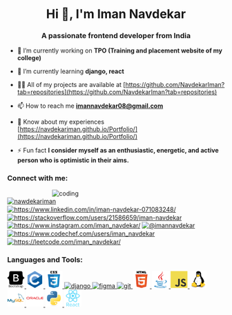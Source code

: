 <h1 align="center">Hi 👋, I'm Iman Navdekar</h1>
<h3 align="center">A passionate frontend developer from India</h3>

- 🔭 I’m currently working on **TPO (Training and placement website of my college)**

- 🌱 I’m currently learning **django, react**

- 👨‍💻 All of my projects are available at [https://github.com/NavdekarIman?tab=repositories](https://github.com/NavdekarIman?tab=repositories)

- 📫 How to reach me **imannavdekar08@gmail.com**

- 📄 Know about my experiences [https://navdekariman.github.io/Portfolio/](https://navdekariman.github.io/Portfolio/)

- ⚡ Fun fact **I consider myself as an enthusiastic, energetic, and active person who is optimistic in their aims.**

<h3 align="left">Connect with me:</h3>
<p align="left">
  <img align="right" alt="coding" width="400" src="![image](https://github.com/NavdekarIman/NavdekarIman/assets/110827673/314778a9-517c-45c0-af29-ea20c252c2c9)
">

<a href="https://twitter.com/nawdekariman" target="blank"><img align="center" src="https://raw.githubusercontent.com/rahuldkjain/github-profile-readme-generator/master/src/images/icons/Social/twitter.svg" alt="nawdekariman" height="30" width="40" /></a>
<a href="https://linkedin.com/in/https://www.linkedin.com/in/iman-navdekar-071083248/" target="blank"><img align="center" src="https://raw.githubusercontent.com/rahuldkjain/github-profile-readme-generator/master/src/images/icons/Social/linked-in-alt.svg" alt="https://www.linkedin.com/in/iman-navdekar-071083248/" height="30" width="40" /></a>
<a href="https://stackoverflow.com/users/https://stackoverflow.com/users/21586659/iman-navdekar" target="blank"><img align="center" src="https://raw.githubusercontent.com/rahuldkjain/github-profile-readme-generator/master/src/images/icons/Social/stack-overflow.svg" alt="https://stackoverflow.com/users/21586659/iman-navdekar" height="30" width="40" /></a>
<a href="https://instagram.com/https://www.instagram.com/iman_navdekar/" target="blank"><img align="center" src="https://raw.githubusercontent.com/rahuldkjain/github-profile-readme-generator/master/src/images/icons/Social/instagram.svg" alt="https://www.instagram.com/iman_navdekar/" height="30" width="40" /></a>
<a href="https://medium.com/@imannavdekar" target="blank"><img align="center" src="https://raw.githubusercontent.com/rahuldkjain/github-profile-readme-generator/master/src/images/icons/Social/medium.svg" alt="@imannavdekar" height="30" width="40" /></a>
<a href="https://www.codechef.com/users/https://www.codechef.com/users/iman_navdekar" target="blank"><img align="center" src="https://cdn.jsdelivr.net/npm/simple-icons@3.1.0/icons/codechef.svg" alt="https://www.codechef.com/users/iman_navdekar" height="30" width="40" /></a>
<a href="https://www.leetcode.com/https://leetcode.com/iman_navdekar/" target="blank"><img align="center" src="https://raw.githubusercontent.com/rahuldkjain/github-profile-readme-generator/master/src/images/icons/Social/leet-code.svg" alt="https://leetcode.com/iman_navdekar/" height="30" width="40" /></a>
</p>

<h3 align="left">Languages and Tools:</h3>

<p align="left"> <a href="https://getbootstrap.com" target="_blank" rel="noreferrer"> <img src="https://raw.githubusercontent.com/devicons/devicon/master/icons/bootstrap/bootstrap-plain-wordmark.svg" alt="bootstrap" width="40" height="40"/> </a> <a href="https://www.cprogramming.com/" target="_blank" rel="noreferrer"> <img src="https://raw.githubusercontent.com/devicons/devicon/master/icons/c/c-original.svg" alt="c" width="40" height="40"/> </a> <a href="https://www.w3schools.com/css/" target="_blank" rel="noreferrer"> <img src="https://raw.githubusercontent.com/devicons/devicon/master/icons/css3/css3-original-wordmark.svg" alt="css3" width="40" height="40"/> </a> <a href="https://www.djangoproject.com/" target="_blank" rel="noreferrer"> <img src="https://cdn.worldvectorlogo.com/logos/django.svg" alt="django" width="40" height="40"/> </a> <a href="https://www.figma.com/" target="_blank" rel="noreferrer"> <img src="https://www.vectorlogo.zone/logos/figma/figma-icon.svg" alt="figma" width="40" height="40"/> </a> <a href="https://git-scm.com/" target="_blank" rel="noreferrer"> <img src="https://www.vectorlogo.zone/logos/git-scm/git-scm-icon.svg" alt="git" width="40" height="40"/> </a> <a href="https://www.w3.org/html/" target="_blank" rel="noreferrer"> <img src="https://raw.githubusercontent.com/devicons/devicon/master/icons/html5/html5-original-wordmark.svg" alt="html5" width="40" height="40"/> </a> <a href="https://www.java.com" target="_blank" rel="noreferrer"> <img src="https://raw.githubusercontent.com/devicons/devicon/master/icons/java/java-original.svg" alt="java" width="40" height="40"/> </a> <a href="https://developer.mozilla.org/en-US/docs/Web/JavaScript" target="_blank" rel="noreferrer"> <img src="https://raw.githubusercontent.com/devicons/devicon/master/icons/javascript/javascript-original.svg" alt="javascript" width="40" height="40"/> </a> <a href="https://www.linux.org/" target="_blank" rel="noreferrer"> <img src="https://raw.githubusercontent.com/devicons/devicon/master/icons/linux/linux-original.svg" alt="linux" width="40" height="40"/> </a> <a href="https://www.mysql.com/" target="_blank" rel="noreferrer"> <img src="https://raw.githubusercontent.com/devicons/devicon/master/icons/mysql/mysql-original-wordmark.svg" alt="mysql" width="40" height="40"/> </a> <a href="https://www.oracle.com/" target="_blank" rel="noreferrer"> <img src="https://raw.githubusercontent.com/devicons/devicon/master/icons/oracle/oracle-original.svg" alt="oracle" width="40" height="40"/> </a> <a href="https://www.python.org" target="_blank" rel="noreferrer"> <img src="https://raw.githubusercontent.com/devicons/devicon/master/icons/python/python-original.svg" alt="python" width="40" height="40"/> </a> <a href="https://reactjs.org/" target="_blank" rel="noreferrer"> <img src="https://raw.githubusercontent.com/devicons/devicon/master/icons/react/react-original-wordmark.svg" alt="react" width="40" height="40"/> </a> </p>
